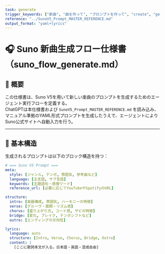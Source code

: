 ```yaml
---
task: generate
trigger_keywords: ["新曲", "曲を作って", "プロンプトを作って", "create", "generate", "compose"]
reference: "../SunoV5_Prompt_MASTER_REFERENCE.md"
output_format: "yaml+lyrics"
---
```


# 🎧 Suno 新曲生成フロー仕様書（suno_flow_generate.md）

## 🧭 概要
この仕様書は、Suno V5を用いて新しい楽曲のプロンプトを生成するためのエージェント実行フローを定義する。  
ChatGPTは本仕様書および `SunoV5_Prompt_MASTER_REFERENCE.md` を読み込み、  
マニュアル準拠のYAML形式プロンプトを生成したうえで、エージェントによりSuno公式サイトへ自動入力を行う。

---

## 📘 基本構造
生成されるプロンプトは以下のブロック構造を持つ：

```yaml
# === Suno V5 Prompt ===
meta:
  style: [ジャンル, テンポ, 雰囲気, 参考曲など]
  language: [主言語, サブ言語]
  keywords: [主題語句・感情ワード]
  reference_url: [必要に応じてYouTubeやSpotifyのURL]

structure:
  intro: [楽器構成, 雰囲気, ハーモニーの特徴]
  verse: [グルーヴ・展開・リズム感]
  chorus: [盛り上がり方, コード感, サビの特徴]
  bridge: [変化, ブレイク, テンポシフトなど]
  outro: [エンディングの方向性]

lyrics:
  language: auto
  structure: [Intro, Verse, Chorus, Bridge, Outro]
  content: |
    [ここに歌詞本文が入る。日本語・英語・混成自由]
